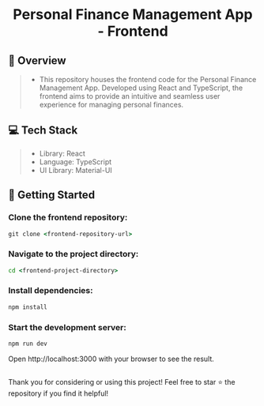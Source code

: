 <h1 align="center">Personal Finance Management App - Frontend</h1>

## 📝 Overview
> - This repository houses the frontend code for the Personal Finance Management App. Developed using React and TypeScript, the frontend aims to provide an intuitive and seamless user experience for managing personal finances.

## 💻 Tech Stack

> - Library: React
> - Language: TypeScript
> - UI Library: Material-UI 
  
## 🚀 Getting Started

### Clone the frontend repository: 
```cmd
git clone <frontend-repository-url>
```
### Navigate to the project directory: 
```cmd
cd <frontend-project-directory>
```
### Install dependencies: 
```cmd
npm install
```
### Start the development server: 
```cmd
npm run dev
```

Open http://localhost:3000 with your browser to see the result.

##
Thank you for considering or using this project! Feel free to star ⭐ the repository if you find it helpful!